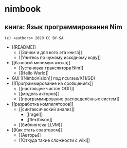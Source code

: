 #  nimbook
## книга: Язык программирования Nim

```
(c) <authors> 2020 CC BY-SA
```

* [[README]]
  * [[Зачем и для кого эта книга]]
  * [[Учитесь по чужому исходному коду]]
* [[базовый минимум языка]]
  * [[установка транслятора Nim]]
  * [[Hello World]]
* GUI [[NimboVision]] под ncurses/X11/GDI
* [[Программирование на сообщениях]]
  * [[настоящее чистое ООП]]
  * [[модель акторов]]
  * [[программирование распределённых систем]]
* [[разработка компиляторов]]
  * [[синтаксический анализ]]
    * [[ragel]]
    * [[flex/bison]]
  * [[библиотека LLVM]]
* [[Как стать соавтором]]
  * [[Авторы]]
  * [[Откуда такие сложности с wiki]]

